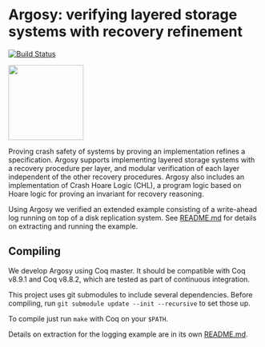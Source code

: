 # Argosy: verifying layered storage systems with recovery refinement

[![Build Status](https://travis-ci.org/mit-pdos/argosy.svg?branch=master)](https://travis-ci.org/mit-pdos/argosy)

<p>
  <img src="https://raw.githubusercontent.com/mit-pdos/argosy/master/argosy-logo-200.png" width="150">
</p>

Proving crash safety of systems by proving an implementation refines a
specification. Argosy supports implementing layered storage systems with a
recovery procedure per layer, and modular verification of each layer independent
of the other recovery procedures. Argosy also includes an implementation of
Crash Hoare Logic (CHL), a program logic based on Hoare logic for proving an
invariant for recovery reasoning.

Using Argosy we verified an extended example consisting of a write-ahead log
running on top of a disk replication system. See
[README.md](logging-client/README.md) for details on extracting and running the
example.

## Compiling

We develop Argosy using Coq master. It should be compatible with Coq v8.9.1
and Coq v8.8.2, which are tested as part of continuous integration.

This project uses git submodules to include several dependencies. Before
compiling, run `git submodule update --init --recursive` to set those up.

To compile just run `make` with Coq on your `$PATH`.

Details on extraction for the logging example are in its own
[README.md](logging-client/README.md).
